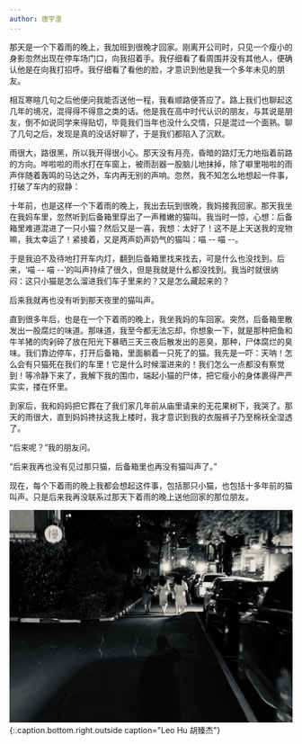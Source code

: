 ```yaml
---
author: 唐宇澄
---
```


那天是一个下着雨的晚上，我加班到很晚才回家。刚离开公司时，只见一个瘦小的身影忽然出现在停车场门口，向我招着手。我仔细看了看周围并没有其他人，便确认他是在向我打招呼。我仔细看了看他的脸，才意识到他是我一个多年未见的朋友。

相互寒暄几句之后他便问我能否送他一程，我看顺路便答应了。路上我们也聊起这几年的境况，混得得不得意之类的话。他是我在高中时代认识的朋友，与其说是朋友，倒不如说同学来得贴切，毕竟我们当年也没什么交情，只是混过一个面熟。聊了几句之后，发现是真的没话好聊了，于是我们都陷入了沉默。

雨很大，路很黑，所以我开得很小心。那天没有月亮，昏暗的路灯无力地指着前路的方向。哗啦啦的雨水打在车窗上，被雨刮器一股脑儿地抹掉，除了噼里啪啦的雨声伴随着轰鸣的马达之外，车内再无别的声响。忽然，我不知怎么地想起一件事，打破了车内的寂静：

十年前，也是这样一个下着雨的晚上，我出去玩到很晚，我妈接我回家。那天我坐在我妈车里，忽然听到后备箱里穿出了一声稚嫩的猫叫。我当时一惊，心想：后备箱里难道混进了一只小猫？然后又是一喜，我想：太好了！这不是上天送我的宠物嘛，我太幸运了！紧接着，又是两声奶声奶气的猫叫：喵 \-\- 喵 \-\-。

于是我迫不及待地打开车内灯，翻到后备箱里找来找去，可是什么也没找到。后来，‘喵 \-\- 喵 \-\-’的叫声持续了很久，但是我就是什么都没找到。我当时就很纳闷：这只小猫是怎么溜进我们车子里来的？又是怎么藏起来的？

后来我就再也没有听到那天夜里的猫叫声。

直到很多年后，也是在一个下着雨的晚上，我坐我妈的车回家。突然，后备箱里散发出一股腐烂的味道。那味道，我至今都无法忘却，你想象一下，就是那种把鱼和牛羊猪的肉剁碎了放在阳光下暴晒三天三夜后散发出的恶臭，那种，尸体腐烂的臭味。我们靠边停车，打开后备箱，里面躺着一只死了的猫。我先是一吓：天呐！怎么会有只猫死在我们的车里！它是什么时候溜进来的！我们怎么一点都没有察觉到！等冷静下来了，我解下我的围巾，端起小猫的尸体，把它瘦小的身体裹得严严实实，搂在怀里。

到家后，我和妈妈把它葬在了我们家几年前从庙里请来的无花果树下，我哭了。那天的雨很大，直到妈妈搀扶这我上楼时，我才意识到我的衣服裤子乃至棉袄全湿透了。

“后来呢？”我的朋友问。

“后来我再也没有见过那只猫，后备箱里也再没有猫叫声了。”

现在，每个下着雨的晚上我都会想起这件事，包括那只小猫，也包括十多年前的猫叫声。只是后来我再没联系过那天下着雨的晚上送他回家的那位朋友。

![](/img/WechatIMG1962.jpeg)
{:.caption.bottom.right.outside caption="Leo Hu 胡臻杰"}
